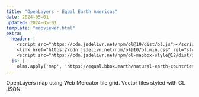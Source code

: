 ```yaml
---
title: "OpenLayers - Equal Earth Americas"
date: 2024-05-01
updated: 2024-05-01
template: "mapviewer.html"
extra:
  header: |
    <script src="https://cdn.jsdelivr.net/npm/ol@10/dist/ol.js"></script>
    <link href="https://cdn.jsdelivr.net/npm/ol@10/ol.min.css" rel="stylesheet">
    <script src="https://cdn.jsdelivr.net/npm/ol-mapbox-style@12/dist/olms.js"></script>
  js: |
    olms.apply('map', 'https://equal.bbox.earth/natural-earth-countries-style-americas.json')
---
```


OpenLayers map using Web Mercator tile grid. Vector tiles styled with GL JSON.
